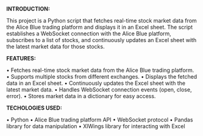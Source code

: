 **INTRODUCTION:**

This project is a Python script that fetches real-time stock market data from the Alice Blue trading platform and displays it in an Excel sheet. The script establishes a WebSocket connection with the Alice Blue platform, subscribes to a list of stocks, and continuously updates an Excel sheet with the latest market data for those stocks.

**FEATURES:**

•	Fetches real-time stock market data from the Alice Blue trading platform.
•	Supports multiple stocks from different exchanges.
•	Displays the fetched data in an Excel sheet.
•	Continuously updates the Excel sheet with the latest market data.
•	Handles WebSocket connection events (open, close, error).
•	Stores market data in a dictionary for easy access.

**TECHOLOGIES USED:**

•	Python
•	Alice Blue trading platform API
•	WebSocket protocol
•	Pandas library for data manipulation
•	XlWings library for interacting with Excel
